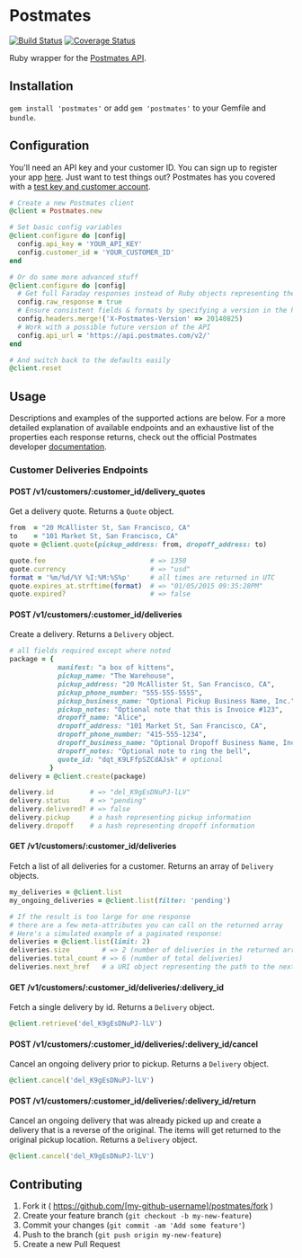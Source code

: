 # Postmates
[![Build Status](https://travis-ci.org/O-I/postmates.svg?branch=master)](https://travis-ci.org/O-I/postmates)
[![Coverage Status](https://img.shields.io/coveralls/O-I/postmates.svg)](https://coveralls.io/r/O-I/postmates?branch=master)

Ruby wrapper for the [Postmates API](https://postmates.com/developer/docs).

## Installation

`gem install 'postmates'` or add `gem 'postmates'` to your Gemfile and `bundle`.

## Configuration

You'll need an API key and your customer ID. You can sign up to register your app [here](https://postmates.com/developer/register). Just want to test things out? Postmates has you covered with a [test key and customer account](https://postmates.com/developer/testing).

```ruby
# Create a new Postmates client
@client = Postmates.new

# Set basic config variables
@client.configure do |config|
  config.api_key = 'YOUR_API_KEY'
  config.customer_id = 'YOUR_CUSTOMER_ID'
end

# Or do some more advanced stuff
@client.configure do |config|
  # Get full Faraday responses instead of Ruby objects representing the body
  config.raw_response = true
  # Ensure consistent fields & formats by specifying a version in the header
  config.headers.merge!('X-Postmates-Version' => 20140825)
  # Work with a possible future version of the API
  config.api_url = 'https://api.postmates.com/v2/'
end

# And switch back to the defaults easily
@client.reset
```

## Usage

Descriptions and examples of the supported actions are below. For a more detailed explanation of available endpoints and an exhaustive list of the properties each response returns, check out the official Postmates developer [documentation](https://postmates.com/developer/docs).

### Customer Deliveries Endpoints

#### POST /v1/customers/:customer_id/delivery_quotes

Get a delivery quote. Returns a `Quote` object.

```ruby
from  = "20 McAllister St, San Francisco, CA"
to    = "101 Market St, San Francisco, CA"
quote = @client.quote(pickup_address: from, dropoff_address: to)

quote.fee                          # => 1350
quote.currency                     # => "usd"
format = '%m/%d/%Y %I:%M:%S%p'     # all times are returned in UTC
quote.expires_at.strftime(format)  # => "01/05/2015 09:35:28PM"
quote.expired?                     # => false
```

#### POST /v1/customers/:customer_id/deliveries

Create a delivery. Returns a `Delivery` object.

```ruby
# all fields required except where noted
package = { 
            manifest: "a box of kittens",
            pickup_name: "The Warehouse",
            pickup_address: "20 McAllister St, San Francisco, CA",
            pickup_phone_number: "555-555-5555",
            pickup_business_name: "Optional Pickup Business Name, Inc.",
            pickup_notes: "Optional note that this is Invoice #123",
            dropoff_name: "Alice",
            dropoff_address: "101 Market St, San Francisco, CA",
            dropoff_phone_number: "415-555-1234",
            dropoff_business_name: "Optional Dropoff Business Name, Inc.",
            dropoff_notes: "Optional note to ring the bell",
            quote_id: "dqt_K9LFfpSZCdAJsk" # optional
          }
delivery = @client.create(package)

delivery.id         # => "del_K9gEsDNuPJ-lLV"
delivery.status     # => "pending"
delivery.delivered? # => false
delivery.pickup     # a hash representing pickup information
delivery.dropoff    # a hash representing dropoff information
```

#### GET /v1/customers/:customer_id/deliveries

Fetch a list of all deliveries for a customer. Returns an array of `Delivery` objects.

```ruby
my_deliveries = @client.list
my_ongoing_deliveries = @client.list(filter: 'pending')

# If the result is too large for one response
# there are a few meta-attributes you can call on the returned array
# Here's a simulated example of a paginated response:
deliveries = @client.list(limit: 2)
deliveries.size        # => 2 (number of deliveries in the returned array)
deliveries.total_count # => 6 (number of total deliveries)
deliveries.next_href   # a URI object representing the path to the next page
```

#### GET /v1/customers/:customer_id/deliveries/:delivery_id

Fetch a single delivery by id. Returns a `Delivery` object.

```ruby
@client.retrieve('del_K9gEsDNuPJ-lLV')
```

#### POST /v1/customers/:customer_id/deliveries/:delivery_id/cancel

Cancel an ongoing delivery prior to pickup. Returns a `Delivery` object.

```ruby
@client.cancel('del_K9gEsDNuPJ-lLV')
```

#### POST /v1/customers/:customer_id/deliveries/:delivery_id/return

Cancel an ongoing delivery that was already picked up and create a delivery that is a reverse of the original. The items will get returned to the original pickup location. Returns a `Delivery` object.

```ruby
@client.cancel('del_K9gEsDNuPJ-lLV')
```

## Contributing

1. Fork it ( https://github.com/[my-github-username]/postmates/fork )
2. Create your feature branch (`git checkout -b my-new-feature`)
3. Commit your changes (`git commit -am 'Add some feature'`)
4. Push to the branch (`git push origin my-new-feature`)
5. Create a new Pull Request
